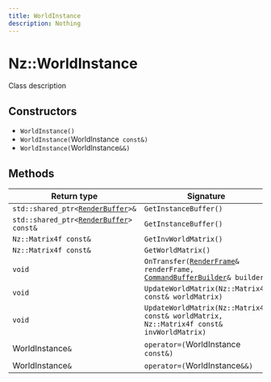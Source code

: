 ```yaml
---
title: WorldInstance
description: Nothing
---
```


# Nz::WorldInstance

Class description

## Constructors

- `WorldInstance()`
- `WorldInstance(`WorldInstance` const&)`
- `WorldInstance(`WorldInstance`&&)`

## Methods

| Return type | Signature |
| ----------- | --------- |
| `std::shared_ptr<`[`RenderBuffer`](documentation/generated/Renderer/RenderBuffer.md)`>&` | `GetInstanceBuffer()` |
| `std::shared_ptr<`[`RenderBuffer`](documentation/generated/Renderer/RenderBuffer.md)`> const&` | `GetInstanceBuffer()` |
| `Nz::Matrix4f const&` | `GetInvWorldMatrix()` |
| `Nz::Matrix4f const&` | `GetWorldMatrix()` |
| `void` | `OnTransfer(`[`RenderFrame`](documentation/generated/Renderer/RenderFrame.md)`& renderFrame, `[`CommandBufferBuilder`](documentation/generated/Renderer/CommandBufferBuilder.md)`& builder)` |
| `void` | `UpdateWorldMatrix(Nz::Matrix4f const& worldMatrix)` |
| `void` | `UpdateWorldMatrix(Nz::Matrix4f const& worldMatrix, Nz::Matrix4f const& invWorldMatrix)` |
| WorldInstance`&` | `operator=(`WorldInstance` const&)` |
| WorldInstance`&` | `operator=(`WorldInstance`&&)` |
